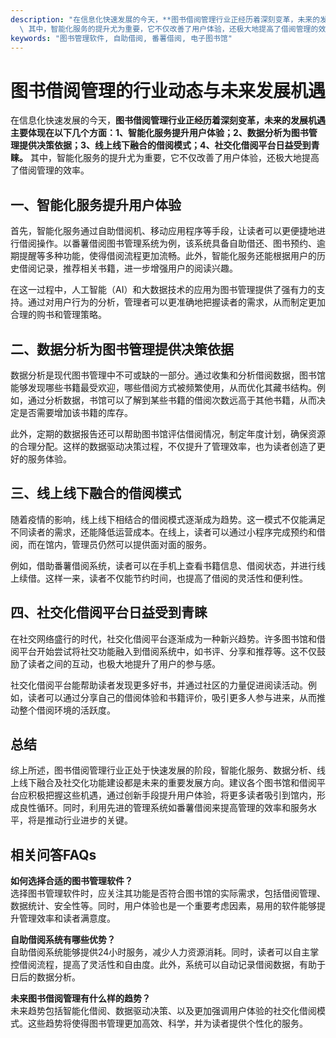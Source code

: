 ```yaml
---
description: "在信息化快速发展的今天，**图书借阅管理行业正经历着深刻变革，未来的发展机遇主要体现在以下几个方面：1、智能化服务提升用户体验；2、数据分析为图书管理提供决策依据；3、线上线下融合的借阅模式；4、社交化借阅平台日益受到青睐。**\
  \ 其中，智能化服务的提升尤为重要，它不仅改善了用户体验，还极大地提高了借阅管理的效率。"
keywords: "图书管理软件, 自助借阅, 番薯借阅, 电子图书馆"
---
```

# 图书借阅管理的行业动态与未来发展机遇

在信息化快速发展的今天，**图书借阅管理行业正经历着深刻变革，未来的发展机遇主要体现在以下几个方面：1、智能化服务提升用户体验；2、数据分析为图书管理提供决策依据；3、线上线下融合的借阅模式；4、社交化借阅平台日益受到青睐。** 其中，智能化服务的提升尤为重要，它不仅改善了用户体验，还极大地提高了借阅管理的效率。

## **一、智能化服务提升用户体验**

首先，智能化服务通过自助借阅机、移动应用程序等手段，让读者可以更便捷地进行借阅操作。以番薯借阅图书管理系统为例，该系统具备自助借还、图书预约、逾期提醒等多种功能，使得借阅流程更加流畅。此外，智能化服务还能根据用户的历史借阅记录，推荐相关书籍，进一步增强用户的阅读兴趣。

在这一过程中，人工智能（AI）和大数据技术的应用为图书管理提供了强有力的支持。通过对用户行为的分析，管理者可以更准确地把握读者的需求，从而制定更加合理的购书和管理策略。

## **二、数据分析为图书管理提供决策依据**

数据分析是现代图书管理中不可或缺的一部分。通过收集和分析借阅数据，图书馆能够发现哪些书籍最受欢迎，哪些借阅方式被频繁使用，从而优化其藏书结构。例如，通过分析数据，书馆可以了解到某些书籍的借阅次数远高于其他书籍，从而决定是否需要增加该书籍的库存。

此外，定期的数据报告还可以帮助图书馆评估借阅情况，制定年度计划，确保资源的合理分配。这样的数据驱动决策过程，不仅提升了管理效率，也为读者创造了更好的服务体验。

## **三、线上线下融合的借阅模式**

随着疫情的影响，线上线下相结合的借阅模式逐渐成为趋势。这一模式不仅能满足不同读者的需求，还能降低运营成本。在线上，读者可以通过小程序完成预约和借阅，而在馆内，管理员仍然可以提供面对面的服务。

例如，借助番薯借阅系统，读者可以在手机上查看书籍信息、借阅状态，并进行线上续借。这样一来，读者不仅能节约时间，也提高了借阅的灵活性和便利性。

## **四、社交化借阅平台日益受到青睐**

在社交网络盛行的时代，社交化借阅平台逐渐成为一种新兴趋势。许多图书馆和借阅平台开始尝试将社交功能融入到借阅系统中，如书评、分享和推荐等。这不仅鼓励了读者之间的互动，也极大地提升了用户的参与感。

社交化借阅平台能帮助读者发现更多好书，并通过社区的力量促进阅读活动。例如，读者可以通过分享自己的借阅体验和书籍评价，吸引更多人参与进来，从而推动整个借阅环境的活跃度。

## 总结

综上所述，图书借阅管理行业正处于快速发展的阶段，智能化服务、数据分析、线上线下融合及社交化功能建设都是未来的重要发展方向。建议各个图书馆和借阅平台应积极把握这些机遇，通过创新手段提升用户体验，将更多读者吸引到馆内，形成良性循环。同时，利用先进的管理系统如番薯借阅来提高管理的效率和服务水平，将是推动行业进步的关键。

## **相关问答FAQs**

**如何选择合适的图书管理软件？**  
选择图书管理软件时，应关注其功能是否符合图书馆的实际需求，包括借阅管理、数据统计、安全性等。同时，用户体验也是一个重要考虑因素，易用的软件能够提升管理效率和读者满意度。

**自助借阅系统有哪些优势？**  
自助借阅系统能够提供24小时服务，减少人力资源消耗。同时，读者可以自主掌控借阅流程，提高了灵活性和自由度。此外，系统可以自动记录借阅数据，有助于日后的数据分析。

**未来图书借阅管理有什么样的趋势？**  
未来趋势包括智能化借阅、数据驱动决策、以及更加强调用户体验的社交化借阅模式。这些趋势将使得图书管理更加高效、科学，并为读者提供个性化的服务。
